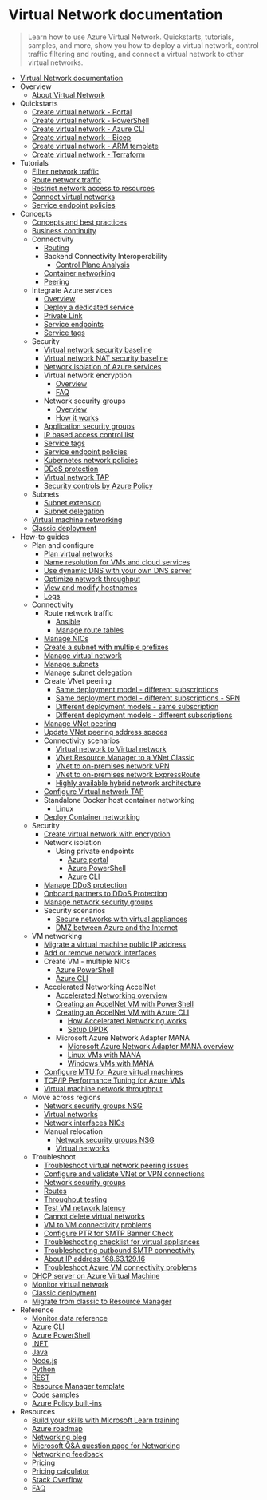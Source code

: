 # Virtual Network documentation
> Learn how to use Azure Virtual Network. Quickstarts, tutorials, samples, and more, show you how to deploy a virtual network, control traffic filtering and routing, and connect a virtual network to other virtual networks.
  - [Virtual Network documentation](https://learn.microsoft.com/en-us/azure/virtual-network/)
  - Overview
    - [About Virtual Network](https://learn.microsoft.com/en-us/azure/virtual-network/virtual-networks-overview)
  - Quickstarts
    - [Create virtual network - Portal](https://learn.microsoft.com/en-us/azure/virtual-network/quick-create-portal)
    - [Create virtual network - PowerShell](https://learn.microsoft.com/en-us/azure/virtual-network/quick-create-powershell)
    - [Create virtual network - Azure CLI](https://learn.microsoft.com/en-us/azure/virtual-network/quick-create-cli)
    - [Create virtual network - Bicep](https://learn.microsoft.com/en-us/azure/virtual-network/quick-create-bicep)
    - [Create virtual network - ARM template](https://learn.microsoft.com/en-us/azure/virtual-network/quick-create-template)
    - [Create virtual network - Terraform](https://learn.microsoft.com/en-us/azure/virtual-network/quick-create-terraform)
  - Tutorials
    - [Filter network traffic](https://learn.microsoft.com/en-us/azure/virtual-network/tutorial-filter-network-traffic)
    - [Route network traffic](https://learn.microsoft.com/en-us/azure/virtual-network/tutorial-create-route-table)
    - [Restrict network access to resources](https://learn.microsoft.com/en-us/azure/virtual-network/tutorial-restrict-network-access-to-resources)
    - [Connect virtual networks](https://learn.microsoft.com/en-us/azure/virtual-network/tutorial-connect-virtual-networks)
    - [Service endpoint policies](https://learn.microsoft.com/en-us/azure/virtual-network/virtual-network-service-endpoint-policies)
  - Concepts
    - [Concepts and best practices](https://learn.microsoft.com/en-us/azure/virtual-network/concepts-and-best-practices)
    - [Business continuity](https://learn.microsoft.com/en-us/azure/virtual-network/virtual-network-disaster-recovery-guidance)
    - Connectivity
      - [Routing](https://learn.microsoft.com/en-us/azure/virtual-network/virtual-networks-udr-overview)
      - Backend Connectivity Interoperability
        - [Control Plane Analysis](https://learn.microsoft.com/en-us/azure/networking/connectivity-interoperability-control-plane?toc=/azure/virtual-network/toc.json)
      - [Container networking](https://learn.microsoft.com/en-us/azure/virtual-network/container-networking-overview)
      - [Peering](https://learn.microsoft.com/en-us/azure/virtual-network/virtual-network-peering-overview)
    - Integrate Azure services
      - [Overview](https://learn.microsoft.com/en-us/azure/virtual-network/vnet-integration-for-azure-services)
      - [Deploy a dedicated service](https://learn.microsoft.com/en-us/azure/virtual-network/virtual-network-for-azure-services)
      - [Private Link](https://learn.microsoft.com/en-us/azure/private-link/private-link-overview?toc=/azure/virtual-network/toc.json)
      - [Service endpoints](https://learn.microsoft.com/en-us/azure/virtual-network/virtual-network-service-endpoints-overview)
      - [Service tags](https://learn.microsoft.com/en-us/azure/virtual-network/service-tags-overview)
    - Security
      - [Virtual network security baseline](https://learn.microsoft.com/security/benchmark/azure/baselines/virtual-network-security-baseline?toc=/azure/virtual-network/toc.json?toc=/azure/virtual-network/toc.json?toc=/azure/virtual-network/toc.json)
      - [Virtual network NAT security baseline](https://learn.microsoft.com/security/benchmark/azure/baselines/virtual-network-nat-security-baseline?toc=/azure/virtual-network/toc.json?toc=/azure/virtual-network/toc.json?toc=/azure/virtual-network/toc.json)
      - [Network isolation of Azure services](https://learn.microsoft.com/en-us/azure/virtual-network/vnet-integration-for-azure-services)
      - Virtual network encryption
        - [Overview](https://learn.microsoft.com/en-us/azure/virtual-network/virtual-network-encryption-overview)
        - [FAQ](https://learn.microsoft.com/en-us/azure/virtual-network/virtual-network-encryption-faq.yml)
      - Network security groups
        - [Overview](https://learn.microsoft.com/en-us/azure/virtual-network/network-security-groups-overview)
        - [How it works](https://learn.microsoft.com/en-us/azure/virtual-network/network-security-group-how-it-works)
      - [Application security groups](https://learn.microsoft.com/en-us/azure/virtual-network/application-security-groups)
      - [IP based access control list](https://learn.microsoft.com/en-us/azure/virtual-network/ip-based-access-control-list-overview)
      - [Service tags](https://learn.microsoft.com/en-us/azure/virtual-network/service-tags-overview)
      - [Service endpoint policies](https://learn.microsoft.com/en-us/azure/virtual-network/virtual-network-service-endpoint-policies-overview)
      - [Kubernetes network policies](https://learn.microsoft.com/en-us/azure/virtual-network/kubernetes-network-policies)
      - [DDoS protection](https://learn.microsoft.com/en-us/azure/ddos-protection/ddos-protection-overview)
      - [Virtual network TAP](https://learn.microsoft.com/en-us/azure/virtual-network/virtual-network-tap-overview)
      - [Security controls by Azure Policy](https://learn.microsoft.com/en-us/azure/virtual-network/security-controls-policy)
    - Subnets
      - [Subnet extension](https://learn.microsoft.com/en-us/azure/virtual-network/subnet-extension)
      - [Subnet delegation](https://learn.microsoft.com/en-us/azure/virtual-network/subnet-delegation-overview)
    - [Virtual machine networking](https://learn.microsoft.com/en-us/azure/virtual-network/network-overview)
    - [Classic deployment](https://learn.microsoft.com/previous-versions/azure/virtual-network/virtual-network-ip-addresses-overview-classic)
  - How-to guides
    - Plan and configure
      - [Plan virtual networks](https://learn.microsoft.com/en-us/azure/virtual-network/virtual-network-vnet-plan-design-arm)
      - [Name resolution for VMs and cloud services](https://learn.microsoft.com/en-us/azure/virtual-network/virtual-networks-name-resolution-for-vms-and-role-instances)
      - [Use dynamic DNS with your own DNS server](https://learn.microsoft.com/en-us/azure/virtual-network/virtual-networks-name-resolution-ddns)
      - [Optimize network throughput](https://learn.microsoft.com/en-us/azure/virtual-network/virtual-network-optimize-network-bandwidth)
      - [View and modify hostnames](https://learn.microsoft.com/en-us/azure/virtual-network/virtual-networks-viewing-and-modifying-hostnames.yml)
      - [Logs](https://learn.microsoft.com/en-us/azure/virtual-network/virtual-network-nsg-manage-log)
    - Connectivity
      - Route network traffic
        - [Ansible](https://learn.microsoft.com/azure/developer/ansible/route-table-configure)
        - [Manage route tables](https://learn.microsoft.com/en-us/azure/virtual-network/manage-route-table.yml)
      - [Manage NICs](https://learn.microsoft.com/en-us/azure/virtual-network/virtual-network-network-interface)
      - [Create a subnet with multiple prefixes](https://learn.microsoft.com/en-us/azure/virtual-network/how-to-multiple-prefixes-subnet)
      - [Manage virtual network](https://learn.microsoft.com/en-us/azure/virtual-network/manage-virtual-network.yml)
      - [Manage subnets](https://learn.microsoft.com/en-us/azure/virtual-network/virtual-network-manage-subnet)
      - [Manage subnet delegation](https://learn.microsoft.com/en-us/azure/virtual-network/manage-subnet-delegation)
      - Create VNet peering
        - [Same deployment model - different subscriptions](https://learn.microsoft.com/en-us/azure/virtual-network/create-peering-different-subscriptions)
        - [Same deployment model - different subscriptions - SPN](https://learn.microsoft.com/en-us/azure/virtual-network/create-peering-different-subscriptions-service-principal)
        - [Different deployment models - same subscription](https://learn.microsoft.com/en-us/azure/virtual-network/create-peering-different-deployment-models)
        - [Different deployment models - different subscriptions](https://learn.microsoft.com/en-us/azure/virtual-network/create-peering-different-deployment-models-subscriptions)
      - [Manage VNet peering](https://learn.microsoft.com/en-us/azure/virtual-network/virtual-network-manage-peering)
      - [Update VNet peering address spaces](https://learn.microsoft.com/en-us/azure/virtual-network/update-virtual-network-peering-address-space.yml)
      - Connectivity scenarios
        - [Virtual network to Virtual network](https://learn.microsoft.com/en-us/azure/vpn-gateway/vpn-gateway-vnet-vnet-rm-ps?toc=/azure/virtual-network/toc.json)
        - [VNet Resource Manager to a VNet Classic](https://learn.microsoft.com/en-us/azure/vpn-gateway/vpn-gateway-connect-different-deployment-models-portal?toc=/azure/virtual-network/toc.json)
        - [VNet to on-premises network VPN](https://learn.microsoft.com/en-us/azure/vpn-gateway/tutorial-site-to-site-portal?toc=/azure/virtual-network/toc.json)
        - [VNet to on-premises network ExpressRoute](https://learn.microsoft.com/en-us/azure/expressroute/expressroute-howto-linkvnet-portal-resource-manager?toc=/azure/virtual-network/toc.json)
        - [Highly available hybrid network architecture](https://learn.microsoft.com/azure/architecture/reference-architectures/hybrid-networking/expressroute-vpn-failover?toc=/azure/virtual-network/toc.json)
      - [Configure Virtual network TAP](https://learn.microsoft.com/en-us/azure/virtual-network/tutorial-tap-virtual-network-cli)
      - Standalone Docker host container networking
        - [Linux](https://learn.microsoft.com/en-us/azure/virtual-network/deploy-container-networking-docker-linux)
      - [Deploy Container networking](https://learn.microsoft.com/en-us/azure/virtual-network/deploy-container-networking)
    - Security
      - [Create virtual network with encryption](https://learn.microsoft.com/en-us/azure/virtual-network/how-to-create-encryption)
      - Network isolation
        - Using private endpoints
          - [Azure portal](https://learn.microsoft.com/en-us/azure/private-link/create-private-endpoint-portal?toc=/azure/virtual-network/toc.json)
          - [Azure PowerShell](https://learn.microsoft.com/en-us/azure/private-link/create-private-endpoint-powershell?toc=/azure/virtual-network/toc.json)
          - [Azure CLI](https://learn.microsoft.com/en-us/azure/private-link/create-private-endpoint-cli?toc=/azure/virtual-network/toc.json)
      - [Manage DDoS protection](https://learn.microsoft.com/en-us/azure/ddos-protection/manage-ddos-protection)
      - [Onboard partners to DDoS Protection](https://learn.microsoft.com/en-us/azure/ddos-protection/ddos-protection-partner-onboarding)
      - [Manage network security groups](https://learn.microsoft.com/en-us/azure/virtual-network/manage-network-security-group)
      - Security scenarios
        - [Secure networks with virtual appliances](https://learn.microsoft.com/en-us/azure/virtual-network/virtual-network-scenario-udr-gw-nva)
        - [DMZ between Azure and the Internet](https://learn.microsoft.com/azure/architecture/reference-architectures/dmz/secure-vnet-dmz?toc=/azure/virtual-network/toc.json)
    - VM networking
      - [Migrate a virtual machine public IP address](https://learn.microsoft.com/en-us/azure/virtual-network/nat-gateway/tutorial-migrate-ilip-nat?toc=/azure/virtual-network/toc.json)
      - [Add or remove network interfaces](https://learn.microsoft.com/en-us/azure/virtual-network/virtual-network-network-interface-vm.yml)
      - Create VM - multiple NICs
        - [Azure PowerShell](https://learn.microsoft.com/azure/virtual-machines/windows/multiple-nics?toc=/azure/virtual-network/toc.json)
        - [Azure CLI](https://learn.microsoft.com/azure/virtual-machines/linux/multiple-nics?toc=/azure/virtual-network/toc.json)
      - Accelerated Networking AccelNet
        - [Accelerated Networking overview](https://learn.microsoft.com/en-us/azure/virtual-network/accelerated-networking-overview)
        - [Creating an AccelNet VM with PowerShell](https://learn.microsoft.com/en-us/azure/virtual-network/create-vm-accelerated-networking-powershell)
        - [Creating an AccelNet VM with Azure CLI](https://learn.microsoft.com/en-us/azure/virtual-network/create-vm-accelerated-networking-cli)
          - [How Accelerated Networking works](https://learn.microsoft.com/en-us/azure/virtual-network/accelerated-networking-how-it-works)
          - [Setup DPDK](https://learn.microsoft.com/en-us/azure/virtual-network/setup-dpdk)
        - Microsoft Azure Network Adapter MANA
          - [Microsoft Azure Network Adapter MANA overview](https://learn.microsoft.com/en-us/azure/virtual-network/accelerated-networking-mana-overview)
          - [Linux VMs with MANA](https://learn.microsoft.com/en-us/azure/virtual-network/accelerated-networking-mana-linux)
          - [Windows VMs with MANA](https://learn.microsoft.com/en-us/azure/virtual-network/accelerated-networking-mana-windows)
      - [Configure MTU for Azure virtual machines](https://learn.microsoft.com/en-us/azure/virtual-network/how-to-virtual-machine-mtu)
      - [TCP/IP Performance Tuning for Azure VMs](https://learn.microsoft.com/en-us/azure/virtual-network/virtual-network-tcpip-performance-tuning)
      - [Virtual machine network throughput](https://learn.microsoft.com/en-us/azure/virtual-network/virtual-machine-network-throughput)
    - Move across regions
      - [Network security groups NSG](https://learn.microsoft.com/en-us/azure/resource-mover/tutorial-move-region-virtual-machines?toc=/azure/virtual-network/toc.json)
      - [Virtual networks](https://learn.microsoft.com/en-us/azure/resource-mover/tutorial-move-region-virtual-machines?toc=/azure/virtual-network/toc.json)
      - [Network interfaces NICs](https://learn.microsoft.com/en-us/azure/resource-mover/tutorial-move-region-virtual-machines?toc=/azure/virtual-network/toc.json)
      - Manual relocation
        - [Network security groups NSG](https://learn.microsoft.com/en-us/azure/operational-excellence/relocation-virtual-network-nsg?toc=/azure/virtual-network/toc.json)
        - [Virtual networks](https://learn.microsoft.com/en-us/azure/operational-excellence/relocation-virtual-network?toc=/azure/virtual-network/toc.json)
    - Troubleshoot
      - [Troubleshoot virtual network peering issues](https://learn.microsoft.com/en-us/azure/virtual-network/virtual-network-troubleshoot-peering-issues)
      - [Configure and validate VNet or VPN connections](https://learn.microsoft.com/en-us/azure/virtual-network/virtual-network-configure-vnet-connections)
      - [Network security groups](https://learn.microsoft.com/en-us/azure/virtual-network/diagnose-network-traffic-filter-problem)
      - [Routes](https://learn.microsoft.com/en-us/azure/virtual-network/diagnose-network-routing-problem)
      - [Throughput testing](https://learn.microsoft.com/en-us/azure/virtual-network/virtual-network-bandwidth-testing)
      - [Test VM network latency](https://learn.microsoft.com/en-us/azure/virtual-network/virtual-network-test-latency)
      - [Cannot delete virtual networks](https://learn.microsoft.com/en-us/azure/virtual-network/virtual-network-troubleshoot-cannot-delete-vnet)
      - [VM to VM connectivity problems](https://learn.microsoft.com/en-us/azure/virtual-network/virtual-network-troubleshoot-connectivity-problem-between-vms)
      - [Configure PTR for SMTP Banner Check](https://learn.microsoft.com/en-us/azure/virtual-network/create-ptr-for-smtp-service)
      - [Troubleshooting checklist for virtual appliances](https://learn.microsoft.com/en-us/azure/virtual-network/virtual-network-troubleshoot-nva)
      - [Troubleshooting outbound SMTP connectivity](https://learn.microsoft.com/en-us/azure/virtual-network/troubleshoot-outbound-smtp-connectivity)
      - [About IP address 168.63.129.16](https://learn.microsoft.com/en-us/azure/virtual-network/what-is-ip-address-168-63-129-16)
      - [Troubleshoot Azure VM connectivity problems](https://learn.microsoft.com/en-us/azure/virtual-network/troubleshoot-vm-connectivity)
    - [DHCP server on Azure Virtual Machine](https://learn.microsoft.com/en-us/azure/virtual-network/how-to-dhcp-azure)
    - [Monitor virtual network](https://learn.microsoft.com/en-us/azure/virtual-network/monitor-virtual-network)
    - [Classic deployment](https://learn.microsoft.com/previous-versions/azure/virtual-network/create-virtual-network-classic)
    - [Migrate from classic to Resource Manager](https://learn.microsoft.com/en-us/azure/virtual-network/migrate-classic-vnet-powershell)
  - Reference
    - [Monitor data reference](https://learn.microsoft.com/en-us/azure/virtual-network/monitor-virtual-network-reference)
    - [Azure CLI](https://learn.microsoft.com/cli/azure/azure-cli-reference-for-network)
    - [Azure PowerShell](https://learn.microsoft.com/powershell/module/az.network)
    - [.NET](https://learn.microsoft.com/dotnet/api/overview/azure/virtual-network)
    - [Java](https://learn.microsoft.com/java/api/)
    - [Node.js](https://learn.microsoft.com/javascript/azure)
    - [Python](https://azure.microsoft.com/develop/python/)
    - [REST](https://learn.microsoft.com/rest/api/virtual-network)
    - [Resource Manager template](https://learn.microsoft.com/azure/templates/microsoft.network/allversions)
    - [Code samples](https://azure.microsoft.com/resources/samples/?service=virtual-network)
    - [Azure Policy built-ins](https://learn.microsoft.com/en-us/azure/virtual-network/policy-reference)
  - Resources
    - [Build your skills with Microsoft Learn training](https://learn.microsoft.com/training/browse/)
    - [Azure roadmap](https://azure.microsoft.com/roadmap/?category=networking)
    - [Networking blog](https://azure.microsoft.com/blog/topics/networking)
    - [Microsoft Q&A question page for Networking](https://learn.microsoft.com/answers/topics/azure-virtual-network.html)
    - [Networking feedback](https://feedback.azure.com/d365community/forum/8ae9bf04-8326-ec11-b6e6-000d3a4f0789)
    - [Pricing](https://azure.microsoft.com/pricing/details/virtual-network)
    - [Pricing calculator](https://azure.microsoft.com/pricing/calculator/)
    - [Stack Overflow](https://stackoverflow.com/questions/tagged/azure-virtual-network)
    - [FAQ](https://learn.microsoft.com/en-us/azure/virtual-network/virtual-networks-faq)
